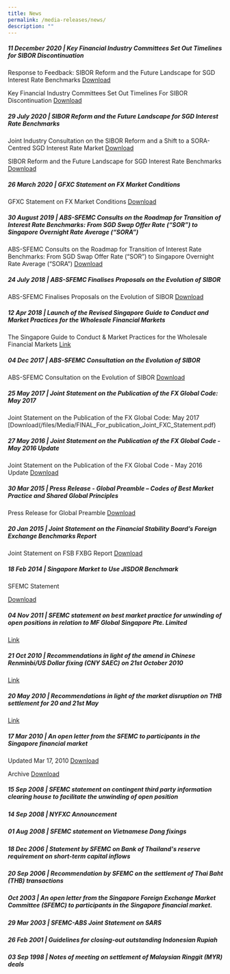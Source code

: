 ```yaml
---
title: News
permalink: /media-releases/news/
description: ""
---
```

##### 11 December 2020 | Key Financial Industry Committees Set Out Timelines for SIBOR Discontinuation ##### 
Response to Feedback: SIBOR Reform and the Future Landscape for SGD Interest Rate Benchmarks
[Download](/files/Media/Response%20to%20Feedback%20-%20SIBOR%20Reform%20and%20the%20Future%20Landscape%20for%20SGD%20Interest%20Rate%20Benchmarks.pdf)

Key Financial Industry Committees Set Out Timelines For SIBOR Discontinuation 
[Download](/files/Media/Key%20Financial%20Industry%20Committees%20Set%20Out%20Timelines%20For%20SIBOR%20Discontinuation.pdf)

##### 29 July 2020 | SIBOR Reform and the Future Landscape for SGD Interest Rate Benchmarks ##### 
Joint Industry Consultation on the SIBOR Reform and a Shift to a SORA-Centred SGD Interest Rate Market [Download](/files/Media/Joint%20Industry%20Consultation%20SIBOR%20Reform%20and%20Shift%20to%20SORA-Centered%20SGD%20Interest%20Rate%20Market.pdf) 

SIBOR Reform and the Future Landscape for SGD Interest Rate Benchmarks [Download](/files/Media/SIBOR%20Reform%20and%20the%20Future%20Landscape%20for%20SGD%20Interest%20Rate%20Benchmarks.pdf)

##### 26 March 2020 | GFXC Statement on FX Market Conditions #####
GFXC Statement on FX Market Conditions
[Download](/files/Media/GFXC%20Statement%20March%202020.pdf)

##### 30 August 2019 | ABS-SFEMC Consults on the Roadmap for Transition of Interest Rate Benchmarks: From SGD Swap Offer Rate (“SOR”) to Singapore Overnight Rate Average (“SORA”) #####
ABS-SFEMC Consults on the Roadmap for Transition of Interest Rate Benchmarks: From SGD Swap Offer Rate (“SOR”) to Singapore Overnight Rate Average (“SORA”)
[Download](/files/Media/30Aug2019-ABS-SFEMC%20Media%20Release%20on%20Roadmap%20for%20Transition%20of%20Interest%20Rate%20Benchmarks.pdf)

##### 24 July 2018 | ABS-SFEMC Finalises Proposals on the Evolution of SIBOR #####
ABS-SFEMC Finalises Proposals on the Evolution of SIBOR 
[Download](/files/Media/24Jul2018-ABS-SFEMC-finalises-proposal-evolution-SIBOR.pdf)

##### 12 Apr 2018 | Launch of the Revised Singapore Guide to Conduct and Market Practices for the Wholesale Financial Markets #####
The Singapore Guide to Conduct & Market Practices for the Wholesale Financial Markets [Link](/industry-good-practice/blue-book/)

##### 04 Dec 2017 | ABS-SFEMC Consultation on the Evolution of SIBOR #####
ABS-SFEMC Consultation on the Evolution of SIBOR
[Download](/files/Media/ABS-SFEMC-Consultation-on-the-Evolution-of-SIBOR.pdf)

##### 25 May 2017 |  Joint Statement on the Publication of the FX Global Code: May 2017 #####
Joint Statement on the Publication of the FX Global Code: May 2017
[Download(/files/Media/FINAL_For_publication_Joint_FXC_Statement.pdf)

##### 27 May 2016 | Joint Statement on the Publication of the FX Global Code - May 2016 Update #####
Joint Statement on the Publication of the FX Global Code - May 2016 Update
[Download](/files/Media/Joint_Statement_May_2016.pdf)

##### 30 Mar 2015 | Press Release - Global Preamble – Codes of Best Market Practice and Shared Global Principles #####
Press Release for Global Preamble
[Download](/files/Media/30_March_2015_Press_Release.pdf)

##### 20 Jan 2015 | Joint Statement on the Financial Stability Board’s Foreign Exchange Benchmarks Report #####
Joint Statement on FSB FXBG Report
[Download](/files/Media/Joint_Statement_on_FSB_FXBG_Report.pdf)

##### 18 Feb 2014 | Singapore Market to Use JISDOR Benchmark #####
SFEMC Statement

[Download](/files/Media/SFEMC_Statement_-_18_Feb_2014-FINAL.pdf)

##### 04 Nov 2011 | SFEMC statement on best market practice for unwinding of open positions in relation to MF Global Singapore Pte. Limited #####
[Link](/media-releases/Posts/2011-sfemc-statement-mf-global-singapore/)

#####  21 Oct 2010 | Recommendations in light of the amend in Chinese Renminbi/US Dollar fixing (CNY SAEC) on 21st October 2010 ##### 

[Link](/media-releases/Posts/2010-recommendations-cny-saec)

#####  20 May 2010 | Recommendations in light of the market disruption on THB settlement for 20 and 21st May ##### 

[Link](/media-releases/Posts/2010-recommendations-market-disruption-thb-settlement)

#####  17 Mar 2010 | An open letter from the SFEMC to participants in the Singapore financial market ##### 
Updated Mar 17, 2010
[Download](/files/Media/UPT_17Mar10.pdf)

Archive 
[Download](/files/Media/UPT_Archive.pdf)

 #####  15 Sep 2008 | SFEMC statement on contingent third party information clearing house to facilitate the unwinding of open position  ##### 

 #####  14 Sep 2008 |  NYFXC Announcement  ##### 

 #####  01 Aug 2008 | SFEMC statement on Vietnamese Dong fixings  ##### 

 #####  18 Dec 2006 | Statement by SFEMC on Bank of Thailand's reserve requirement on short-term capital inflows  ##### 

 #####  20 Sep 2006 | Recommendation by SFEMC on the settlement of Thai Baht (THB) transactions  ##### 

 #####  Oct 2003 |  An open letter from the Singapore Foreign Exchange Market Committee (SFEMC) to participants in the Singapore financial market.  ##### 

#####  29 Mar 2003 | SFEMC-ABS Joint Statement on SARS  ##### 

##### 26 Feb 2001 | Guidelines for closing-out outstanding Indonesian Rupiah  ##### 

##### 03 Sep 1998 | Notes of meeting on settlement of Malaysian Ringgit (MYR) deals ##### 








